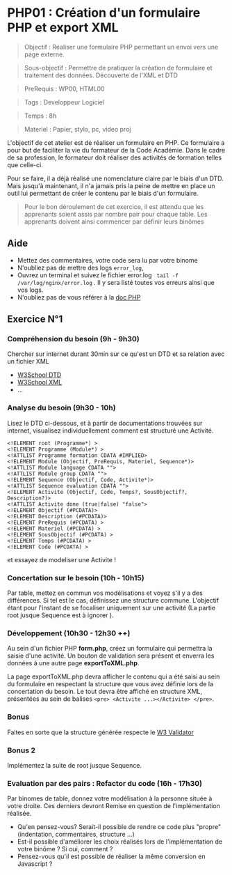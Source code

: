 # PHP01 : Création d'un formulaire PHP et export XML

> Objectif : Réaliser une formulaire PHP permettant un envoi vers une page externe. 

> Sous-objectif : Permettre de pratiquer la création de formulaire et traitement des données. Découverte de l'XML et DTD

> PreRequis : WP00, HTML00

> Tags : Developpeur Logiciel

> Temps : 8h

> Materiel  : Papier, stylo, pc, video proj


L'objectif de cet atelier est de réaliser un formulaire en PHP. 
Ce formulaire a pour but de faciliter la vie du formateur de la Code Académie. Dans le cadre de sa profession, le formateur doit réaliser des activités de formation telles que celle-ci. 

Pour se faire, il a déjà réalisé une nomenclature claire par le biais d'un DTD.
Mais jusqu'à maintenant, il n'a jamais pris la peine de mettre en place un outil lui permettant de créer le contenu par le biais d'un formulaire.

> Pour le bon déroulement de cet exercice, il est attendu que les apprenants soient assis par nombre pair pour chaque table.
> Les apprenants doivent ainsi commencer par définir leurs binômes

## Aide
 * Mettez des commentaires, votre code sera lu par votre binome
 * N'oubliez pas de mettre des logs ```error_log```, 
 * Ouvrez un terminal et suivez le fichier error.log ``` tail -f /var/log/nginx/error.log``` . Il y sera listé toutes vos erreurs ainsi que vos logs.
 * N'oubliez pas de vous référer à la [doc PHP](http://php.net/manual/fr/)

## Exercice N°1

### Compréhension du besoin (9h - 9h30)
Chercher sur internet durant 30min sur ce qu'est un DTD et sa relation avec un fichier XML

 * [W3School DTD](https://www.w3schools.com/xml/xml_dtd_intro.asp)
 * [W3School XML](https://www.w3schools.com/xml/default.asp)
 * ...


### Analyse du besoin (9h30 - 10h)
Lisez le DTD ci-dessous, et à partir de documentations trouvées sur internet, visualisez individuellement comment est structuré une Activité.

```
<!ELEMENT root (Programme*) >
<!ELEMENT Programme (Module*) >
<!ATTLIST Programme formation CDATA #IMPLIED>
<!ELEMENT Module (Objectif, PreRequis, Materiel, Sequence*)>
<!ATTLIST Module language CDATA "">
<!ATTLIST Module group CDATA "">
<!ELEMENT Sequence (Objectif, Code, Activite*)>
<!ATTLIST Sequence evaluation CDATA "">
<!ELEMENT Activite (Objectif, Code, Temps?, SousObjectif?, Description?)>
<!ATTLIST Activite done (true|false) "false">
<!ELEMENT Objectif (#PCDATA)>
<!ELEMENT Description (#PCDATA)>
<!ELEMENT PreRequis (#PCDATA) >
<!ELEMENT Materiel (#PCDATA) >
<!ELEMENT SousObjectif (#PCDATA) >
<!ELEMENT Temps (#PCDATA) >
<!ELEMENT Code (#PCDATA) >
```

et  essayez de modeliser une Activite !

### Concertation sur le besoin  (10h - 10h15)
Par table, mettez en commun vos modélisations et voyez s'il y a des différences. Si tel est le cas, définissez une structure commune. 
L'objectif étant pour l'instant de se focaliser uniquement sur une activité (La partie root jusque Sequence est à ignorer ). 

### Développement (10h30 - 12h30 ++)
Au sein d'un fichier PHP **form.php**, créez un formulaire qui permettra la saisie d'une activité. 
Un bouton de validation sera présent et enverra les données à une autre page **exportToXML.php**. 

La page exportToXML.php devra afficher le contenu qui a été saisi au sein du formulaire en respectant la structure que vous avez définie lors de la concertation du besoin. Le tout devra être affiché en structure XML, présentées au sein de balises ```<pre> <Activite ...></Activite> </pre>```.

### Bonus

Faites en sorte que la structure générée respecte le [W3 Validator](https://validator.w3.org/)

### Bonus 2

Implémentez la suite de root jusque Sequence.


### Evaluation par des pairs : Refactor du code (16h - 17h30)
Par binomes de table, donnez votre modélisation à la personne située à votre droite.
Ces derniers devront Remise en question de l'implémentation réalisée. 
 * Qu'en pensez-vous? Serait-il possible de rendre ce code plus "propre" (indentation, commentaires, structure ...)
 * Est-il possible d'améliorer les choix réalisés lors de l'implémentation de votre binôme ? Si oui, comment ? 
 * Pensez-vous qu'il est possible de réaliser la même conversion en Javascript ? 
 

 
